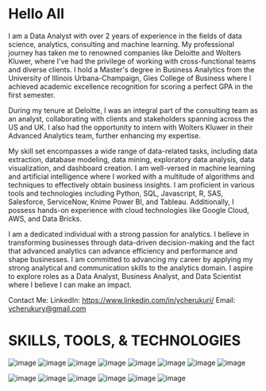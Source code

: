# Hello All

I am a Data Analyst with over 2 years of experience in the fields of data science, analytics, consulting and machine learning. My professional journey has taken me to renowned companies like Deloitte and Wolters Kluwer, where I've had the privilege of working with cross-functional teams and diverse clients. I hold a Master's degree in Business Analytics from the University of Illinois Urbana-Champaign, Gies College of Business where I achieved academic excellence recognition for scoring a perfect GPA in the first semester.

During my tenure at Deloitte, I was an integral part of the consulting team as an analyst, collaborating with clients and stakeholders spanning across the US and UK. I also had the opportunity to intern with Wolters Kluwer in their Advanced Analytics team, further enhancing my expertise.

My skill set encompasses a wide range of data-related tasks, including data extraction, database modeling, data mining, exploratory data analysis, data visualization, and dashboard creation. I am well-versed in machine learning and artificial intelligence where I worked with a multitude of algorithms and techniques to effectively obtain business insights. I am proficient in various tools and technologies including Python, SQL, Javascript, R, SAS, Salesforce, ServiceNow, Knime Power BI, and Tableau. Additionally, I possess hands-on experience with cloud technologies like Google Cloud, AWS, and Data Bricks.

I am a dedicated individual with a strong passion for analytics. I believe in transforming businesses through data-driven decision-making and the fact that advanced analytics can advance efficiency and performance and shape businesses. I am committed to advancing my career by applying my strong analytical and communication skills to the analytics domain. I aspire to explore roles as a Data Analyst, Business Analyst, and Data Scientist where I believe I can make an impact.

Contact Me:
LinkedIn: https://www.linkedin.com/in/ycherukuri/
Email: ycherukury@gmail.com

# SKILLS, TOOLS, & TECHNOLOGIES

![image](https://github.com/ycherukury/YaminiCherukuri/assets/64348751/4ecba24f-46c0-4946-858b-ddb251e1b12f)
![image](https://github.com/ycherukury/YaminiCherukuri/assets/64348751/4ff01ef9-ed66-4857-957a-d61fabf5d168)
![image](https://github.com/ycherukury/YaminiCherukuri/assets/64348751/36302f99-e5ec-47c7-8ec8-e92f53ebd059)
![image](https://github.com/ycherukury/YaminiCherukuri/assets/64348751/2790f36a-640c-4f92-8ba4-2a5ef0536d27)
![image](https://github.com/ycherukury/YaminiCherukuri/assets/64348751/589d9c13-7d2b-4837-87c1-6b983bc35d6a)
![image](https://github.com/ycherukury/YaminiCherukuri/assets/64348751/c9ee4f6a-1f8a-4ff0-8e45-5359c002feaa)
![image](https://github.com/ycherukury/YaminiCherukuri/assets/64348751/f7528e44-d8cc-442f-bac9-07df9fd262bb)
![image](https://github.com/ycherukury/YaminiCherukuri/assets/64348751/dd4765ce-4485-4795-8c56-bbe21c38a1cd)

![image](https://github.com/ycherukury/YaminiCherukuri/assets/64348751/37068511-62eb-4c8e-a3a7-20ad5865d44b)
![image](https://github.com/ycherukury/YaminiCherukuri/assets/64348751/025502fc-5006-4648-b40e-a44246ad27d5)
![image](https://github.com/ycherukury/YaminiCherukuri/assets/64348751/f19416d8-9d2c-4612-b9e2-916367029c00)
![image](https://github.com/ycherukury/YaminiCherukuri/assets/64348751/b1420a8f-f3aa-4a48-943c-9d2b5d3fa68d)
![image](https://github.com/ycherukury/YaminiCherukuri/assets/64348751/b1f4f02e-8355-4a2b-90c8-d32a9de22e56)
![image](https://github.com/ycherukury/YaminiCherukuri/assets/64348751/1380a5d2-eae6-454f-8261-a51e1018082c)











